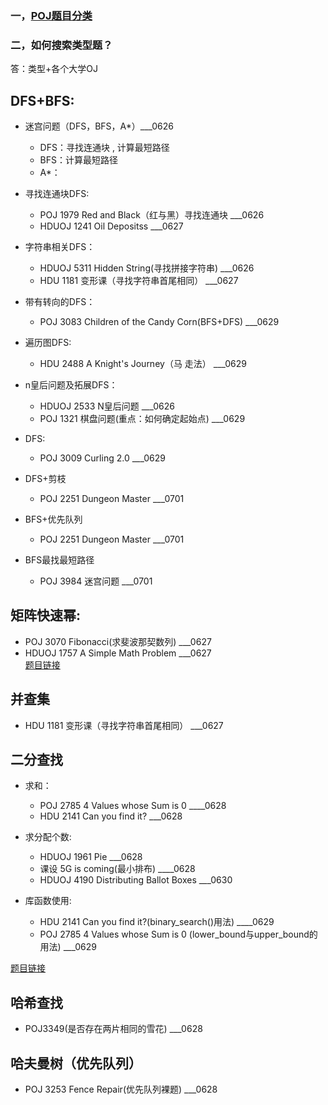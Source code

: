 ### 一，[POJ题目分类](https://blog.csdn.net/lyy289065406/article/details/78702485)
### 二，如何搜索类型题？
答：类型+各个大学OJ

## DFS+BFS:
* 迷宫问题（DFS，BFS，A*）___0626
  * DFS：寻找连通块  ,  计算最短路径
  * BFS：计算最短路径
  * A*：
  
* 寻找连通块DFS:
  * POJ 1979 Red and Black（红与黑）寻找连通块     ___0626
  * HDUOJ 1241 Oil Depositss   ___0627
  
* 字符串相关DFS：
  * HDUOJ 5311 Hidden String(寻找拼接字符串)  ___0626
  * HDU 1181 变形课（寻找字符串首尾相同）  ___0627
  
* 带有转向的DFS：
  * POJ 3083 Children of the Candy Corn(BFS+DFS)   ___0629
  
* 遍历图DFS:
  * HDU 2488 A Knight's Journey（马 走法）  ___0629
  
* n皇后问题及拓展DFS：
  * HDUOJ 2533 N皇后问题   ___0626
  * POJ 1321 棋盘问题(重点：如何确定起始点)  ___0629 
  
* DFS:
  * POJ 3009 Curling 2.0   ___0629      
 
* DFS+剪枝
  * POJ 2251 Dungeon Master    ___0701

* BFS+优先队列
  * POJ 2251 Dungeon Master    ___0701
  
* BFS最找最短路径
  * POJ 3984 迷宫问题    ___0701
  
## 矩阵快速幂:
* POJ 3070 Fibonacci(求斐波那契数列)  ___0627
* HDUOJ 1757 A Simple Math Problem   ___0627<br>
[题目链接](https://www.cnblogs.com/gongxijun/tag/%E5%BF%AB%E9%80%9F%E5%B9%82/)

## 并查集
* HDU 1181 变形课（寻找字符串首尾相同）  ___0627

## 二分查找
* 求和：
  * POJ 2785 4 Values whose Sum is 0       ____0628<br>
  * HDU 2141 Can you find it?     ___0628<br>
  
* 求分配个数:
  * HDUOJ 1961 Pie   ___0628<br>
  * 课设 5G is coming(最小排布)     ____0628
  * HDUOJ 4190 Distributing Ballot Boxes   ___0630
  
* 库函数使用:
  * HDU 2141 Can you find it?(binary_search()用法)   ____0629
  * POJ 2785 4 Values whose Sum is 0 (lower_bound与upper_bound的用法)   ___0629

[题目链接](https://blog.csdn.net/u011469138/article/details/78409186)

## 哈希查找
* POJ3349(是否存在两片相同的雪花)     ___0628

## 哈夫曼树（优先队列）
* POJ 3253 Fence Repair(优先队列裸题)   ___0628










